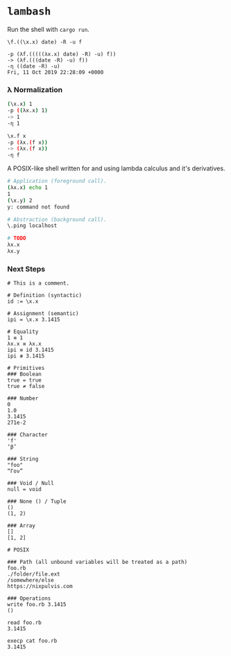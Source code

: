 # `lambash`

Run the shell with `cargo run`.

```
\f.((\x.x) date) -R -u f

-p (λf.(((((λx.x) date) -R) -u) f))
-> (λf.(((date -R) -u) f))
-η ((date -R) -u)
Fri, 11 Oct 2019 22:28:09 +0000
```

### λ Normalization

```sh
(\x.x) 1
-p ((λx.x) 1)
-> 1
-η 1

\x.f x
-p (λx.(f x))
-> (λx.(f x))
-η f
```

A POSIX-like shell written for and using lambda calculus and it's derivatives.

```sh
# Application (foreground call).
(λx.x) echo 1
1
(\x.y) 2
y: command not found

# Abstraction (background call).
\.ping localhost

# TODO
λx.x
λx.y

```

### Next Steps

```
# This is a comment.

# Definition (syntactic)
id := \x.x

# Assignment (semantic)
ipi = \x.x 3.1415

# Equality
1 ≡ 1
λx.x ≡ λx.x
ipi ≡ id 3.1415
ipi ≢ 3.1415

# Primitives
### Boolean
true = true
true ≠ false

### Number
0
1.0
3.1415
271e-2

### Character
'f'
‘β’

### String
"foo"
“Γον”

### Void / Null
null = void

### None () / Tuple
()
(1, 2)

### Array
[]
[1, 2]

# POSIX

### Path (all unbound variables will be treated as a path)
foo.rb
./folder/file.ext
/somewhere/else
https://nixpulvis.com

### Operations
write foo.rb 3.1415
()

read foo.rb
3.1415

execp cat foo.rb
3.1415
```

